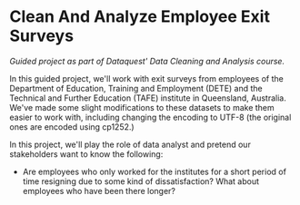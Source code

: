 # Clean And Analyze Employee Exit Surveys
*Guided project as part of Dataquest' Data Cleaning and Analysis course.*

In this guided project, we'll work with exit surveys from employees of the Department of Education, Training and Employment (DETE) and the Technical and Further Education (TAFE) institute in Queensland, Australia. 
We've made some slight modifications to these datasets to make them easier to work with, including changing the encoding to UTF-8 (the original ones are encoded using cp1252.)

In this project, we'll play the role of data analyst and pretend our stakeholders want to know the following:

- Are employees who only worked for the institutes for a short period of time resigning due to some kind of dissatisfaction? What about employees who have been there longer?
